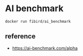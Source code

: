 # AI benchmark

```
docker run fibird/ai_benchmark
```

## reference

- https://ai-benchmark.com/alpha
